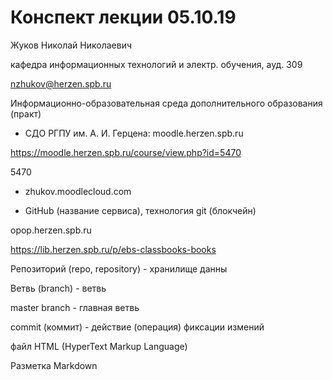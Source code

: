 # Конспект лекции  05.10.19

Жуков Николай Николаевич

кафедра информационных технологий и электр. обучения, ауд. 309

nzhukov@herzen.spb.ru

Информационно-образовательная среда дополнительного образования (практ)

- СДО РГПУ им. А. И. Герцена: moodle.herzen.spb.ru

https://moodle.herzen.spb.ru/course/view.php?id=5470

5470

- zhukov.moodlecloud.com

- GitHub (название сервиса), технология git (блокчейн)

opop.herzen.spb.ru

https://lib.herzen.spb.ru/p/ebs-classbooks-books


Репозиторий (repo, repository) - хранилище данны

Ветвь (branch) - ветвь

master branch - главная ветвь

commit (коммит) - действие (операция) фиксации измений 

файл HTML (HyperText Markup Language)

Разметка Markdown



